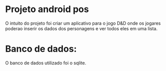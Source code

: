 # Projeto android pos

O intuito do projeto foi criar um aplicativo para o jogo D&D onde os jogares poderao inserir os dados dos personagens e ver todos eles em uma lista.

# Banco de dados:

O banco de dados utilizado foi o sqlite.
